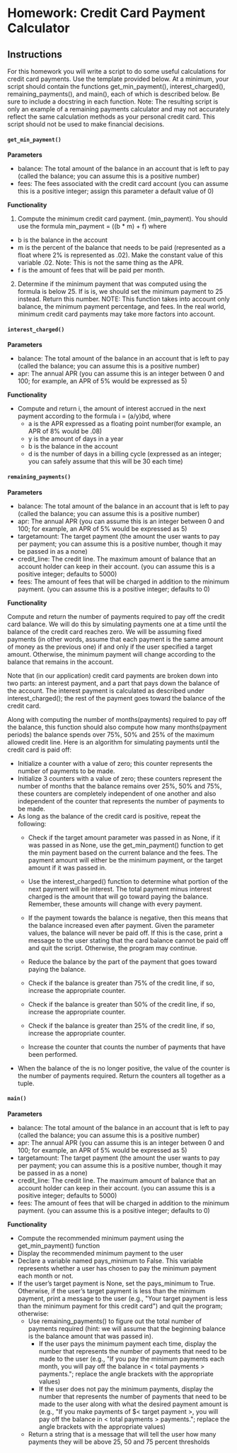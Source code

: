 # Homework: Credit Card Payment Calculator
## Instructions
For this homework you will write a script to do some useful calculations for credit card payments.
Use the template provided below. At a minimum, your script should contain the functions
get_min_payment(), interest_charged(), remaining_payments(), and main(), each of which is described
below. Be sure to include a docstring in each function.
Note: The resulting script is only an example of a remaining payments calculator and may not
accurately reflect the same calculation methods as your personal credit card. This script should not be
used to make financial decisions.
#### `get_min_payment()`
**Parameters**
- balance: The total amount of the balance in an account that is left to pay (called the balance; you
can assume this is a positive number)
- fees: The fees associated with the credit card account (you can assume this is a positive integer;
assign this parameter a default value of 0)

**Functionality**
1. Compute the minimum credit card payment. (min_payment). You should use the formula
min_payment = ((b * m) + f) where
- b is the balance in the account
- m is the percent of the balance that needs to be paid (represented as a float where 2% is
represented as .02). Make the constant value of this variable .02. Note: This is not the same
thing as the APR.
- f is the amount of fees that will be paid per month.
2. Determine if the minimum payment that was computed using the formula is below 25. If is is,
we should set the minimum payment to 25 instead. Return this number.
NOTE: This function takes into account only balance, the minimum payment percentage,
and fees. In the real world, minimum credit card payments may take more factors
into account.
#### `interest_charged()`
**Parameters**
- balance: The total amount of the balance in an account that is left to pay (called the balance; you
can assume this is a positive number)
- apr: The annual APR (you can assume this is an integer between 0 and 100; for example, an APR
of 5% would be expressed as 5)

**Functionality**
- Compute and return i, the amount of interest accrued in the next payment according to the
formula i = (a/y)*b*d, where
  - a is the APR expressed as a floating point number(for example, an APR of 8% would be .08)
  - y is the amount of days in a year
  - b is the balance in the account
  - d is the number of days in a billing cycle (expressed as an integer; you can safely assume
that this will be 30 each time)
#### `remaining_payments()`
**Parameters**
- balance: The total amount of the balance in an account that is left to pay (called the balance; you
can assume this is a positive number)
- apr: The annual APR (you can assume this is an integer between 0 and 100; for example, an APR
of 5% would be expressed as 5)
- targetamount: The target payment (the amount the user wants to pay per payment; you can
assume this is a positive number, though it may be passed in as a none)
- credit_line: The credit line. The maximum amount of balance that an account holder can keep
in their account. (you can assume this is a positive integer; defaults to 5000)
- fees: The amount of fees that will be charged in addition to the minimum payment. (you can
assume this is a positive integer; defaults to 0)

**Functionality**

Compute and return the number of payments required to pay off the credit card balance. We will
do this by simulating payments one at a time until the balance of the credit card reaches zero. We
will be assuming fixed payments (in other words, assume that each payment is the same amount of money as the previous one) 
if and only if the user specified a target amount. Otherwise, the minimum payment will change according to the balance that remains in the account.

Note that (in our application) credit card payments are broken down into two parts: an interest
payment, and a part that pays down the balance of the account. The interest payment is calculated
as described under interest_charged(); the rest of the payment goes toward the balance of the
credit card.

Along with computing the number of months(payments) required to pay off the balance, this
function should also compute how many months(payment periods) the balance spends over 75%,
50% and 25% of the maximum allowed credit line.
Here is an algorithm for simulating payments until the credit card is paid off:
- Initialize a counter with a value of zero; this counter represents the number of payments to be
made.
- Initialize 3 counters with a value of zero; these counters represent the number of months that
the balance remains over 25%, 50% and 75%, these counters are completely independent of one
another and also independent of the counter that represents the number of payments to be
made.
- As long as the balance of the credit card is positive, repeat the following:
  - Check if the target amount parameter was passed in as None, if it was passed in as None, use
the get_min_payment() function to get the min payment based on the current balance and
the fees. The payment amount will either be the minimum payment, or the target amount if
it was passed in.
  - Use the interest_charged() function to determine what portion of the next payment will be
interest. The total payment minus interest charged is the amount that will go toward paying
the balance. Remember, these amounts will change with every payment.
  - If the payment towards the balance is negative, then this means that the balance increased
even after payment. Given the parameter values, the balance will never be paid off. If this is
the case, print a message to the user stating that the card balance cannot be paid off and quit
the script. Otherwise, the program may continue.
  - Reduce the balance by the part of the payment that goes toward paying the balance.
  - Check if the balance is greater than 75% of the credit line, if so, increase the appropriate
counter.
  - Check if the balance is greater than 50% of the credit line, if so, increase the appropriate
counter.
  - Check if the balance is greater than 25% of the credit line, if so, increase the appropriate
counter.

  - Increase the counter that counts the number of payments that have been performed.
- When the balance of the is no longer positive, the value of the counter is the number of payments required.
  Return the counters all together as a tuple.
#### `main()`
**Parameters**
- balance: The total amount of the balance in an account that is left to pay (called the balance; you
can assume this is a positive number)
- apr: The annual APR (you can assume this is an integer between 0 and 100; for example, an APR
of 5% would be expressed as 5)
- targetamount: The target payment (the amount the user wants to pay per payment; you can
assume this is a positive number, though it may be passed in as a none)
- credit_line: The credit line. The maximum amount of balance that an account holder can keep
in their account. (you can assume this is a positive integer; defaults to 5000)
- fees: The amount of fees that will be charged in addition to the minimum payment. (you can
assume this is a positive integer; defaults to 0)

**Functionality**
- Compute the recommended minimum payment using the get_min_payment() function
- Display the recommended minimum payment to the user
- Declare a variable named pays_minimum to False. This variable represents whether a user has
chosen to pay the minimum payment each month or not.
- If the user’s target payment is None, set the pays_minimum to True. Otherwise, if the user’s target
payment is less than the minimum payment, print a message to the user (e.g., "Your target
payment is less than the minimum payment for this credit card") and quit the program;
otherwise:
  - Use remaining_payments() to figure out the total number of payments required (hint: we will
assume that the beginning balance is the balance amount that was passed in).
    - If the user pays the minimum payment each time, display the number that represents
the number of payments that need to be made to the user (e.g., "If you pay the minimum
payments each month, you will pay off the balance in < total payments > payments.";
replace the angle brackets with the appropriate values)
    - If the user does not pay the minimum payments, display the number that represents the
number of payments that need to be made to the user along with what the desired
payment amount is (e.g., "If you make payments of $< target payment >, you will pay off
the balance in < total payments > payments."; replace the angle brackets with the
appropriate values)
  - Return a string that is a message that will tell the user how many payments they will be
above 25, 50 and 75 percent thresholds
